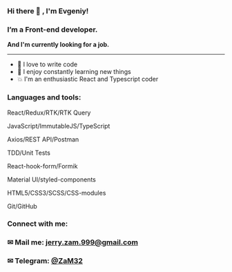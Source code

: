 ### Hi there 👋 , I'm Evgeniy!

### I’m a Front-end developer.

<b>And I'm currently looking for a job.</b>
<hr>
<ul>
  <li>🙌 I love to write code</li>
  <li>💪 I enjoy constantly learning new things</li>
  <li>💥 I'm an enthusiastic React and Typescript coder</li>
 </ul>
<h3>Languages and tools:</h3>

<p>React/Redux/RTK/RTK Query</p>
<p>JavaScript/ImmutableJS/TypeScript</p>
<p>Axios/REST API/Postman</p>
<p>TDD/Unit Tests</p>
<p>React-hook-form/Formik</p>
<p>Material UI/styled-components</p>
<p>HTML5/CSS3/SCSS/CSS-modules</p>
<p>Git/GitHub</p>
<h3>Connect with me:</h3>

### &#9993; Mail me: jerry.zam.999@gmail.com

### &#9993; Telegram: [@ZaM32](https://t.me/ZaM32)

#
